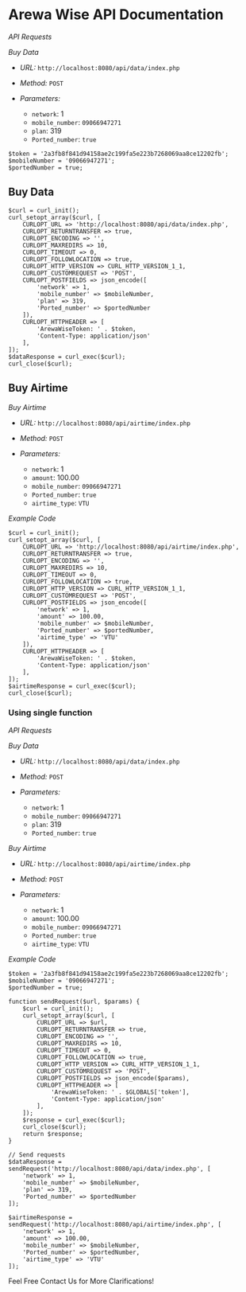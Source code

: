 # Arewa Wise API Documentation


_API Requests_

_Buy Data_

- _URL:_ `http://localhost:8080/api/data/index.php`
- _Method:_ `POST`
- _Parameters:_

    - `network`: 1
    - `mobile_number`: `09066947271`
    - `plan`: 319
    - `Ported_number`: `true`

```
$token = '2a3fb8f841d94158ae2c199fa5e223b7268069aa8ce12202fb';
$mobileNumber = '09066947271';
$portedNumber = true;
```
## Buy Data
```
$curl = curl_init();
curl_setopt_array($curl, [
    CURLOPT_URL => 'http://localhost:8080/api/data/index.php',
    CURLOPT_RETURNTRANSFER => true,
    CURLOPT_ENCODING => '',
    CURLOPT_MAXREDIRS => 10,
    CURLOPT_TIMEOUT => 0,
    CURLOPT_FOLLOWLOCATION => true,
    CURLOPT_HTTP_VERSION => CURL_HTTP_VERSION_1_1,
    CURLOPT_CUSTOMREQUEST => 'POST',
    CURLOPT_POSTFIELDS => json_encode([
        'network' => 1,
        'mobile_number' => $mobileNumber,
        'plan' => 319,
        'Ported_number' => $portedNumber
    ]),
    CURLOPT_HTTPHEADER => [
        'ArewaWiseToken: ' . $token,
        'Content-Type: application/json'
    ],
]);
$dataResponse = curl_exec($curl);
curl_close($curl);
```

## Buy Airtime

_Buy Airtime_

- _URL:_ `http://localhost:8080/api/airtime/index.php`
- _Method:_ `POST`
- _Parameters:_

    - `network`: 1
    - `amount`: 100.00
    - `mobile_number`: `09066947271`
    - `Ported_number`: `true`
    - `airtime_type`: `VTU`

_Example Code_

```
$curl = curl_init();
curl_setopt_array($curl, [
    CURLOPT_URL => 'http://localhost:8080/api/airtime/index.php',
    CURLOPT_RETURNTRANSFER => true,
    CURLOPT_ENCODING => '',
    CURLOPT_MAXREDIRS => 10,
    CURLOPT_TIMEOUT => 0,
    CURLOPT_FOLLOWLOCATION => true,
    CURLOPT_HTTP_VERSION => CURL_HTTP_VERSION_1_1,
    CURLOPT_CUSTOMREQUEST => 'POST',
    CURLOPT_POSTFIELDS => json_encode([
        'network' => 1,
        'amount' => 100.00,
        'mobile_number' => $mobileNumber,
        'Ported_number' => $portedNumber,
        'airtime_type' => 'VTU'
    ]),
    CURLOPT_HTTPHEADER => [
        'ArewaWiseToken: ' . $token,
        'Content-Type: application/json'
    ],
]);
$airtimeResponse = curl_exec($curl);
curl_close($curl);
```

### Using single function 

*API Requests*

*Buy Data*

- *URL:* `http://localhost:8080/api/data/index.php`
- *Method:* `POST`
- *Parameters:*

    - `network`: 1
    - `mobile_number`: `09066947271`
    - `plan`: 319
    - `Ported_number`: `true`

*Buy Airtime*

- *URL:* `http://localhost:8080/api/airtime/index.php`
- *Method:* `POST`
- *Parameters:*

    - `network`: 1
    - `amount`: 100.00
    - `mobile_number`: `09066947271`
    - `Ported_number`: `true`
    - `airtime_type`: `VTU`

*Example Code*

```
$token = '2a3fb8f841d94158ae2c199fa5e223b7268069aa8ce12202fb';
$mobileNumber = '09066947271';
$portedNumber = true;

function sendRequest($url, $params) {
    $curl = curl_init();
    curl_setopt_array($curl, [
        CURLOPT_URL => $url,
        CURLOPT_RETURNTRANSFER => true,
        CURLOPT_ENCODING => '',
        CURLOPT_MAXREDIRS => 10,
        CURLOPT_TIMEOUT => 0,
        CURLOPT_FOLLOWLOCATION => true,
        CURLOPT_HTTP_VERSION => CURL_HTTP_VERSION_1_1,
        CURLOPT_CUSTOMREQUEST => 'POST',
        CURLOPT_POSTFIELDS => json_encode($params),
        CURLOPT_HTTPHEADER => [
            'ArewaWiseToken: ' . $GLOBALS['token'],
            'Content-Type: application/json'
        ],
    ]);
    $response = curl_exec($curl);
    curl_close($curl);
    return $response;
}

// Send requests
$dataResponse = sendRequest('http://localhost:8080/api/data/index.php', [
    'network' => 1,
    'mobile_number' => $mobileNumber,
    'plan' => 319,
    'Ported_number' => $portedNumber
]);

$airtimeResponse = sendRequest('http://localhost:8080/api/airtime/index.php', [
    'network' => 1,
    'amount' => 100.00,
    'mobile_number' => $mobileNumber,
    'Ported_number' => $portedNumber,
    'airtime_type' => 'VTU'
]);
```

Feel Free Contact Us for More Clarifications!
